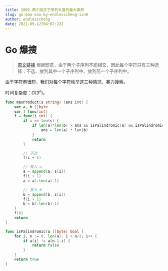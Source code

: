 ```yaml
---
title: 2002.两个回文子序列长度的最大乘积
slug: go-bao-sou-by-endlesscheng-ivn0
author: endlesscheng
date: 2021-09-12T04:07:23Z
---
```

# Go 爆搜
 
> [原文链接](https://leetcode.cn/problems/maximum-product-of-the-length-of-two-palindromic-subsequences/solution/go-bao-sou-by-endlesscheng-ivn0)
根据题意，由于两个子序列不能相交，因此每个字符只有三种选择：不选、放到其中一个子序列中、放到另一个子序列中。

由于字符串很短，我们对每个字符枚举这三种情况，暴力搜索。

时间复杂度：$O(3^n)$。

```go
func maxProduct(s string) (ans int) {
	var a, b []byte
	var f func(int)
	f = func(i int) {
		if i == len(s) {
			if len(a)*len(b) > ans && isPalindromic(a) && isPalindromic(b) {
				ans = len(a) * len(b)
			}
			return
		}

		// 不选
		f(i + 1)

		// 放入 a
		a = append(a, s[i])
		f(i + 1)
		a = a[:len(a)-1]

		// 放入 b
		b = append(b, s[i])
		f(i + 1)
		b = b[:len(b)-1]
	}
	f(0)
	return
}

func isPalindromic(a []byte) bool {
	for i, n := 0, len(a); i < n/2; i++ {
		if a[i] != a[n-1-i] {
			return false
		}
	}
	return true
}
```
